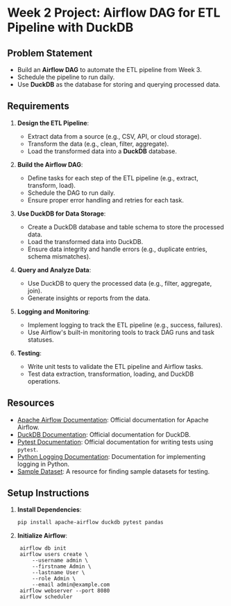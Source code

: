 # Week 2 Project: Airflow DAG for ETL Pipeline with DuckDB

## Problem Statement
- Build an **Airflow DAG** to automate the ETL pipeline from Week 3.
- Schedule the pipeline to run daily.
- Use **DuckDB** as the database for storing and querying processed data.

## Requirements
1. **Design the ETL Pipeline**:
   - Extract data from a source (e.g., CSV, API, or cloud storage).
   - Transform the data (e.g., clean, filter, aggregate).
   - Load the transformed data into a **DuckDB** database.

2. **Build the Airflow DAG**:
   - Define tasks for each step of the ETL pipeline (e.g., extract, transform, load).
   - Schedule the DAG to run daily.
   - Ensure proper error handling and retries for each task.

3. **Use DuckDB for Data Storage**:
   - Create a DuckDB database and table schema to store the processed data.
   - Load the transformed data into DuckDB.
   - Ensure data integrity and handle errors (e.g., duplicate entries, schema mismatches).

4. **Query and Analyze Data**:
   - Use DuckDB to query the processed data (e.g., filter, aggregate, join).
   - Generate insights or reports from the data.

5. **Logging and Monitoring**:
   - Implement logging to track the ETL pipeline (e.g., success, failures).
   - Use Airflow's built-in monitoring tools to track DAG runs and task statuses.

6. **Testing**:
   - Write unit tests to validate the ETL pipeline and Airflow tasks.
   - Test data extraction, transformation, loading, and DuckDB operations.

## Resources
- [Apache Airflow Documentation](https://airflow.apache.org/docs/): Official documentation for Apache Airflow.
- [DuckDB Documentation](https://duckdb.org/docs/): Official documentation for DuckDB.
- [Pytest Documentation](https://docs.pytest.org/en/stable/): Official documentation for writing tests using `pytest`.
- [Python Logging Documentation](https://docs.python.org/3/library/logging.html): Documentation for implementing logging in Python.
- [Sample Dataset](https://www.kaggle.com/datasets): A resource for finding sample datasets for testing.

## Setup Instructions
1. **Install Dependencies**:
   ```bash
   pip install apache-airflow duckdb pytest pandas
2. **Initialize Airflow**:
```
    airflow db init
    airflow users create \
        --username admin \
        --firstname Admin \
        --lastname User \
        --role Admin \
        --email admin@example.com
    airflow webserver --port 8080
    airflow scheduler
```